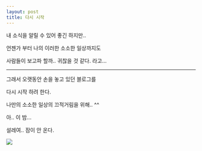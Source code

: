 ```yaml
---
layout: post
title: 다시 시작
---
```




내 소식을 알릴 수 있어 좋긴 하지만..

언젠가 부터 나의 이러한 소소한 일상까지도

사람들이 보고파 할까.. 귀찮을 것 같다. 라고...

---

그래서 오랫동안 손을 놓고 있던 블로그를

다시 시작 하려 한다.

나만의 소소한 일상의 끄적거림을 위해.. ^^


아.. 이 밤...

설레여.. 잠이 안 온다.

![](http://4.bp.blogspot.com/-4aSv0241H28/VKuPfVz8ajI/AAAAAAAAFdc/OOShj7H5AUw/s1600/images.jpeg)